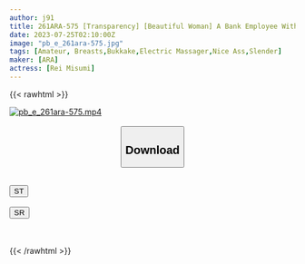 ```yaml
---
author: j91
title: 261ARA-575 [Transparency] [Beautiful Woman] A Bank Employee With An Elegant Aura That Can Be Seen At A Glance Appears! Her Reason For Applying Was I Came Here To Gain Confidence♪. ? I’ll Do My Best ♪ [High-Level Body] [Rich 3P] Melomelo With Beautiful Curvaceousness And Pure White Skin ~ ♪ Ikuiku From The Beginning To The End With A Dense 3P ~ ♪ Shaved Pussy And Cock In Your Mouth Are Greedy! Eros Awakening! Don’t Miss The Continuous Sex During Full Power Ikuiku! (Rei Misumi)
date: 2023-07-25T02:10:00Z
image: "pb_e_261ara-575.jpg"
tags: [Amateur, Breasts,Bukkake,Electric Massager,Nice Ass,Slender]
maker: [ARA]
actress: [Rei Misumi]
---
```



{{< rawhtml >}}

<div class="video" data-videoid="arLDrWqwmAid7j">
    <a href="javascript:;">
        <img src="https://my.j91.asia/posts/pb_e_261ara-575/pb_e_261ara-575.jpg" width="WIDTH" height="HEIGHT" alt="pb_e_261ara-575.mp4" loading="lazy">
    </a>
</div>

<script type="text/javascript" src="https://j91.asia/asset/on-demand-st.js"></script>

<br>
  <link rel="stylesheet" href="https://j91.asia/asset/bs5.css">
  
  <center>
  <button class="btn btn-primary" type="button" data-bs-toggle="collapse" data-bs-target=".multi-collapse" aria-expanded="false" aria-controls="multiCollapseExample1 multiCollapseExample2"><h2>Download</h2></button></center>
</p>
<div class="row">
  <div class="col">
    <div class="collapse multi-collapse" id="multiCollapseExample1">
      <div class="card card-body">
	      	      <br>
<div class="buttons">  
<a href="https://streamtape.to/v/arLDrWqwmAid7j"><button class="btn-hover color-3"><i class="fa fa-download"></i> ST</button></a></div>
    </div>
  </div>
</div>
  <div class="col">
    <div class="collapse multi-collapse" id="multiCollapseExample2">
      <div class="card card-body">
	      <br>
<div class="buttons">
    <a href="https://streamruby.com/8h0jktz8jjf5.html"><button class="btn-hover color-9"><i class="fa fa-download"></i> SR</button></a></div>
<br><br>
      </div>
    </div>
  </div>
</div>

{{< /rawhtml >}}
